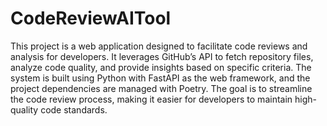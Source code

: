 # CodeReviewAITool
This project is a web application designed to facilitate code reviews and analysis for developers. 
It leverages GitHub’s API to fetch repository files, analyze code quality, and provide insights based on specific criteria. 
The system is built using Python with FastAPI as the web framework, and the project dependencies are managed with Poetry. 
The goal is to streamline the code review process, making it easier for developers to maintain high-quality code standards.
